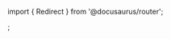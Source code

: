 import { Redirect } from '@docusaurus/router';

<Redirect to="/administrator-documentation/moderne-platform/references/how-lst-artifacts-are-produced" />;